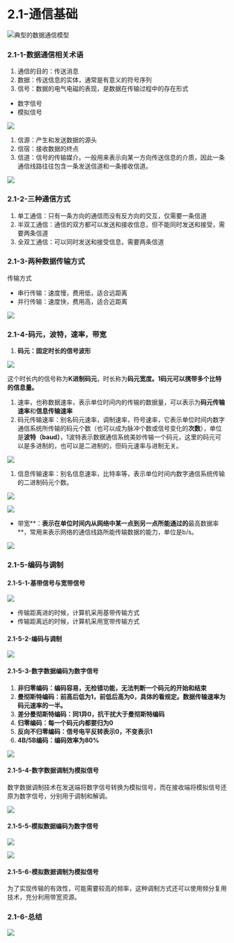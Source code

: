 # 2.1-通信基础

![&#x5178;&#x578B;&#x7684;&#x6570;&#x636E;&#x901A;&#x4FE1;&#x6A21;&#x578B;](../../.gitbook/assets/image%20%28393%29.png)

### 2.1-1-数据通信相关术语

1. 通信的目的：传送消息
2. 数据：传送信息的实体，通常是有意义的符号序列
3. 信号：数据的电气电磁的表现，是数据在传输过程中的存在形式

* 数字信号
* 模拟信号

![](../../.gitbook/assets/image%20%28104%29.png)

1. 信源：产生和发送数据的源头
2. 信宿：接收数据的终点
3. 信道：信号的传输媒介。一般用来表示向某一方向传送信息的介质，因此一条通信线路往往包含一条发送信道和一条接收信道。

![](../../.gitbook/assets/image%20%28306%29.png)

### 2.1-2-三种通信方式

1. 单工通信：只有一条方向的通信而没有反方向的交互，仅需要一条信道
2. 半双工通信：通信的双方都可以发送和接收信息，但不能同时发送和接受，需要两条信道
3. 全双工通信：可以同时发送和接受信息，需要两条信道

### 2.1-3-两种数据传输方式

传输方式

* 串行传输：速度慢，费用低，适合远距离
* 并行传输：速度快，费用高，适合近距离

![](../../.gitbook/assets/image%20%2862%29.png)

### 2.1-4-码元，波特，速率，带宽

1. **码元：固定时长的信号波形** 

![](../../.gitbook/assets/image%20%28152%29.png)

这个时长内的信号称为**K进制码元**，时长称为**码元宽度。1码元可以携带多个比特的信息量。**

1. 速率，也称数据速率，表示单位时间内的传输的数据量，可以表示为**码元传输速率**和**信息传输速率**
2. 码元传输速率：别名码元速率，调制速率，符号速率，它表示单位时间内数字通信系统所传输的码元个数（也可以成为脉冲个数或信号变化的**次数**），单位是**波特（baud）**，1波特表示数据通信系统美妙传输一个码元，这里的码元可以是多进制的，也可以是二进制的，但码元速率与进制无关。

![](../../.gitbook/assets/image%20%28217%29.png)

1. 信息传输速率：别名信息速率，比特率等，表示单位时间内数字通信系统传输的二进制码元个数。

![](../../.gitbook/assets/image%20%28347%29.png)

![](../../.gitbook/assets/image%20%28200%29.png)

* 带宽**：**表示在单位时间内从网络中某一点到另一点所能通过的**最高数据率**，常用来表示网络的通信线路所能传输数据的能力，单位是b/s。



![](../../.gitbook/assets/image%20%2817%29.png)

### **2.1-5-编码与调制**

#### **2.1-5-1-基带信号与宽带信号**

![](../../.gitbook/assets/image%20%28321%29.png)

* 传输距离进的时候，计算机采用基带传输方式
* 传输距离远的时候，计算机采用宽带传输方式

#### 2.1-5-2-编码与调制

![](../../.gitbook/assets/image%20%2821%29.png)

#### **2.1-5-3-数字数据编码为数字信号**

1. **非归零编码：编码容易，无检错功能，无法判断一个码元的开始和结束**
2. **曼彻斯特编码：前高后低为1，前低后高为0，具体的看规定。数据传输速率为码元速率的一半。**
3. **差分曼彻斯特编码：同1异0，抗干扰大于曼彻斯特编码**
4. **归零编码：每一个码元内都要归为0**
5. **反向不归零编码：信号电平反转表示0，不变表示1**
6. **4B/5B编码：编码效率为80%**

![](../../.gitbook/assets/image%20%28132%29.png)

#### 

#### 2.1-5-4-数字数据调制为模拟信号

数字数据调制技术在发送端将数字信号转换为模拟信号，而在接收端将模拟信号还原为数字信号，分别用于调制和解调。

![](../../.gitbook/assets/image%20%28203%29.png)

#### 2.1-5-5-模拟数据编码为数字信号

![](../../.gitbook/assets/image%20%2875%29.png)

![](../../.gitbook/assets/image%20%2876%29.png)

#### 2.1-5-6-模拟数据调制为模拟信号

为了实现传输的有效性，可能需要较高的频率，这种调制方式还可以使用频分复用技术，充分利用带宽资源。



### 2.1-6-总结

![](../../.gitbook/assets/image%20%28160%29.png)

